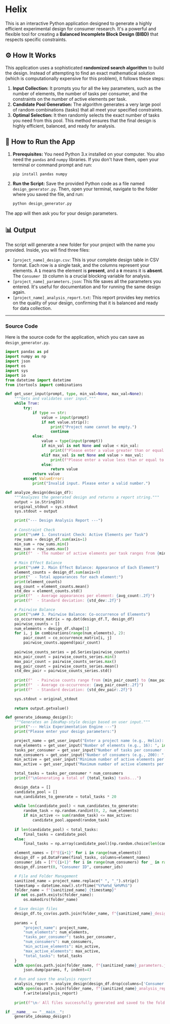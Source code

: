 

# Helix

This is an interactive Python application designed to generate a highly efficient experimental design for consumer research. It's a powerful and flexible tool for creating a **Balanced Incomplete Block Design (BIBD)** that respects specific constraints.


## ⚙️ How It Works

This application uses a sophisticated **randomized search algorithm** to build the design. Instead of attempting to find an exact mathematical solution (which is computationally expensive for this problem), it follows these steps:

1.  **Input Collection:** It prompts you for all the key parameters, such as the number of elements, the number of tasks per consumer, and the constraints on the number of active elements per task.
2.  **Candidate Pool Generation:** The algorithm generates a very large pool of random combinations (tasks) that all meet your specified constraints.
3.  **Optimal Selection:** It then randomly selects the exact number of tasks you need from this pool. This method ensures that the final design is highly efficient, balanced, and ready for analysis.

## 🚀 How to Run the App

1.  **Prerequisites:** You need Python 3.x installed on your computer. You also need the `pandas` and `numpy` libraries. If you don't have them, open your terminal or command prompt and run:
    ```bash
    pip install pandas numpy
    ```
2.  **Run the Script:** Save the provided Python code as a file named `design_generator.py`. Then, open your terminal, navigate to the folder where you saved the file, and run:
    ```bash
    python design_generator.py
    ```

The app will then ask you for your design parameters.

## 📊 Output

The script will generate a new folder for your project with the name you provided. Inside, you will find three files:

  * `[project_name]_design.csv`: This is your complete design table in CSV format. Each row is a single task, and the columns represent your elements. A **`1`** means the element is **present**, and a **`0`** means it is **absent**. The `Consumer ID` column is a crucial blocking variable for analysis.
  * `[project_name]_parameters.json`: This file saves all the parameters you entered. It's useful for documentation and for running the same design again.
  * `[project_name]_analysis_report.txt`: This report provides key metrics on the quality of your design, confirming that it is balanced and ready for data collection.

-----

### **Source Code**

Here is the source code for the application, which you can save as `design_generator.py`.

```python
import pandas as pd
import numpy as np
import json
import os
import sys
import io
from datetime import datetime
from itertools import combinations

def get_user_input(prompt, type, min_val=None, max_val=None):
    """Gets and validates user input."""
    while True:
        try:
            if type == str:
                value = input(prompt)
                if not value.strip():
                    print("Project name cannot be empty.")
                    continue
            else:
                value = type(input(prompt))
                if min_val is not None and value < min_val:
                    print(f"Please enter a value greater than or equal to {min_val}.")
                elif max_val is not None and value > max_val:
                    print(f"Please enter a value less than or equal to {max_val}.")
                else:
                    return value
            return value
        except ValueError:
            print("Invalid input. Please enter a valid number.")

def analyze_design(design_df):
    """Analyzes the generated design and returns a report string."""
    output = io.StringIO()
    original_stdout = sys.stdout
    sys.stdout = output

    print("--- Design Analysis Report ---")
    
    # Constraint Check
    print("\n## 1. Constraint Check: Active Elements per Task")
    row_sums = design_df.sum(axis=1)
    min_sum = row_sums.min()
    max_sum = row_sums.max()
    print(f"  - The number of active elements per task ranges from {min_sum} to {max_sum}.")
    
    # Main Effect Balance
    print("\n## 2. Main Effect Balance: Appearance of Each Element")
    element_counts = design_df.sum(axis=0)
    print("  - Total appearances for each element:")
    print(element_counts)
    avg_count = element_counts.mean()
    std_dev = element_counts.std()
    print(f"  - Average appearances per element: {avg_count:.2f}")
    print(f"  - Standard deviation: {std_dev:.2f}")

    # Pairwise Balance
    print("\n## 3. Pairwise Balance: Co-occurrence of Elements")
    co_occurrence_matrix = np.dot(design_df.T, design_df)
    pairwise_counts = []
    num_elements = design_df.shape[1]
    for i, j in combinations(range(num_elements), 2):
        pair_count = co_occurrence_matrix[i, j]
        pairwise_counts.append(pair_count)
    
    pairwise_counts_series = pd.Series(pairwise_counts)
    min_pair_count = pairwise_counts_series.min()
    max_pair_count = pairwise_counts_series.max()
    avg_pair_count = pairwise_counts_series.mean()
    std_dev_pair = pairwise_counts_series.std()
    
    print(f"  - Pairwise counts range from {min_pair_count} to {max_pair_count}.")
    print(f"  - Average co-occurrence: {avg_pair_count:.2f}")
    print(f"  - Standard deviation: {std_dev_pair:.2f}")

    sys.stdout = original_stdout
    
    return output.getvalue()

def generate_ideamap_design():
    """Generates an IdeaMap-style design based on user input."""
    print("--- Helix Experimentation Engine ---")
    print("Please enter your design parameters:")

    project_name = get_user_input("Enter a project name (e.g., Helix): ", str)
    num_elements = get_user_input("Number of elements (e.g., 16): ", int, min_val=2)
    tasks_per_consumer = get_user_input("Number of tasks per consumer (e.g., 24): ", int, min_val=1)
    num_consumers = get_user_input("Number of consumers (e.g., 200): ", int, min_val=1)
    min_active = get_user_input("Minimum number of active elements per task (e.g., 3): ", int, min_val=0, max_val=num_elements)
    max_active = get_user_input("Maximum number of active elements per task (e.g., 4): ", int, min_val=min_active, max_val=num_elements)

    total_tasks = tasks_per_consumer * num_consumers
    print(f"\nGenerating a total of {total_tasks} tasks...")

    design_data = []
    candidate_pool = []
    num_candidates_to_generate = total_tasks * 20
    
    while len(candidate_pool) < num_candidates_to_generate:
        random_task = np.random.randint(0, 2, num_elements)
        if min_active <= sum(random_task) <= max_active:
            candidate_pool.append(random_task)
            
    if len(candidate_pool) < total_tasks:
        final_tasks = candidate_pool
    else:
        final_tasks = np.array(candidate_pool)[np.random.choice(len(candidate_pool), total_tasks, replace=False)]

    element_names = [f"E{i+1}" for i in range(num_elements)]
    design_df = pd.DataFrame(final_tasks, columns=element_names)
    consumer_ids = [f"C{i+1}" for i in range(num_consumers) for _ in range(tasks_per_consumer)]
    design_df.insert(0, "Consumer ID", consumer_ids)

    # File and Folder Management
    sanitized_name = project_name.replace(" ", "_").strip()
    timestamp = datetime.now().strftime("%Y%m%d_%H%M%S")
    folder_name = f"{sanitized_name}_{timestamp}"
    if not os.path.exists(folder_name):
        os.makedirs(folder_name)

    # Save design files
    design_df.to_csv(os.path.join(folder_name, f"{sanitized_name}_design.csv"), index=False)
    
    params = {
        "project_name": project_name,
        "num_elements": num_elements,
        "tasks_per_consumer": tasks_per_consumer,
        "num_consumers": num_consumers,
        "min_active_elements": min_active,
        "max_active_elements": max_active,
        "total_tasks": total_tasks
    }
    with open(os.path.join(folder_name, f"{sanitized_name}_parameters.json"), "w") as f:
        json.dump(params, f, indent=4)

    # Run and save the analysis report
    analysis_report = analyze_design(design_df.drop(columns=['Consumer ID']))
    with open(os.path.join(folder_name, f"{sanitized_name}_analysis_report.txt"), "w") as f:
        f.write(analysis_report)
        
    print(f"\n✅ All files successfully generated and saved to the folder '{folder_name}'")

if __name__ == "__main__":
    generate_ideamap_design()
```